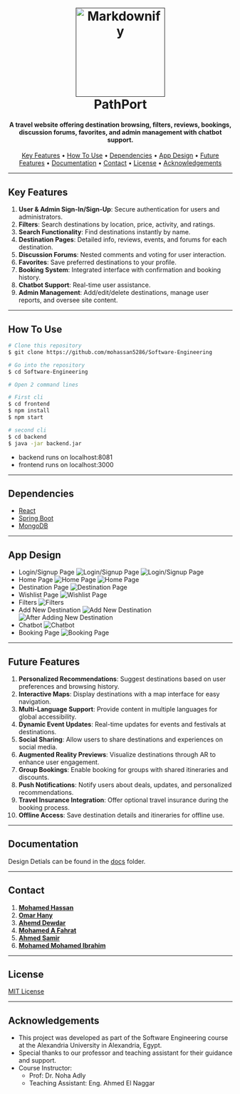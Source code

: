 <h1 align="center">
  <br>  
  <a href=""><img src="docs\images\logo.png" alt="Markdownify" width="200"></a>
  <br>
  PathPort
  <br>
</h1>

<h4 align="center">A travel website offering destination browsing, filters, reviews, bookings, discussion forums, favorites, and admin management with chatbot support.</h4>

<!-- <p align="center">
  <a href="https://badge.fury.io/js/electron-markdownify">
    <img src="https://badge.fury.io/js/electron-markdownify.svg"
         alt="Gitter">
  </a>
  <a href="https://gitter.im/amitmerchant1990/electron-markdownify"><img src="https://badges.gitter.im/amitmerchant1990/electron-markdownify.svg"></a>
  <a href="https://saythanks.io/to/bullredeyes@gmail.com">
      <img src="https://img.shields.io/badge/SayThanks.io-%E2%98%BC-1EAEDB.svg">
  </a>
  <a href="https://www.paypal.me/AmitMerchant">
    <img src="https://img.shields.io/badge/$-donate-ff69b4.svg?maxAge=2592000&amp;style=flat">
  </a>
</p> -->

<p align="center">
  <a href="#key-features">Key Features</a> •
  <a href="#how-to-use">How To Use</a> •
  <a href="#dependencies">Dependencies</a> •
  <a href="#app-design">App Design</a> •
  <a href="#future-features">Future Features</a> •
  <a href="#documentation">Documentation</a> •
  <a href="#contact">Contact</a> •
  <a href="#license">License</a> •
  <a href="#acknowledgements">Acknowledgements</a>
</p>

<!-- ![screenshot](https://raw.githubusercontent.com/amitmerchant1990/electron-markdownify/master/app/img/markdownify.gif) -->

---

## Key Features

1. **User & Admin Sign-In/Sign-Up**: Secure authentication for users and administrators.
2. **Filters**: Search destinations by location, price, activity, and ratings.
3. **Search Functionality**: Find destinations instantly by name.
4. **Destination Pages**: Detailed info, reviews, events, and forums for each destination.
5. **Discussion Forums**: Nested comments and voting for user interaction.
6. **Favorites**: Save preferred destinations to your profile.
7. **Booking System**: Integrated interface with confirmation and booking history.
8. **Chatbot Support**: Real-time user assistance.
9. **Admin Management**: Add/edit/delete destinations, manage user reports, and oversee site content.

---

## How To Use

```bash
# Clone this repository
$ git clone https://github.com/mohassan5286/Software-Engineering

# Go into the repository
$ cd Software-Engineering

# Open 2 command lines

# First cli
$ cd frontend
$ npm install
$ npm start

# second cli
$ cd backend
$ java -jar backend.jar

```

- backend runs on localhost:8081
- frontend runs on localhost:3000

---

## Dependencies

- [React](https://reactjs.org/)
- [Spring Boot](https://spring.io/projects/spring-boot)
- [MongoDB](https://www.mongodb.com/)

---

## App Design

- Login/Signup Page
  ![Login/Signup Page](docs/images/login.png)
  ![Login/Signup Page](docs/images/signup.png)
- Home Page
  ![Home Page](docs/images/homePage1.png)
  ![Home Page](docs/images/homePage2.png)
- Destination Page
  ![Destination Page](docs/images/destinationPage.png)
- Wishlist Page
  ![Wishlist Page](docs/images/wishList.png)
- Filters
  ![Filters](docs/images/filters.png)
- Add New Destination
  ![Add New Destination](docs/images/newDestination.png)
  ![After Adding New Destination](docs/images/afterNewDestination.png)
- Chatbot
  ![Chatbot](docs/images/chatbot.png)
- Booking Page
  ![Booking Page](docs/images/bookingPage.png)

---

## Future Features

1. **Personalized Recommendations**: Suggest destinations based on user preferences and browsing history.
2. **Interactive Maps**: Display destinations with a map interface for easy navigation.
3. **Multi-Language Support**: Provide content in multiple languages for global accessibility.
4. **Dynamic Event Updates**: Real-time updates for events and festivals at destinations.
5. **Social Sharing**: Allow users to share destinations and experiences on social media.
6. **Augmented Reality Previews**: Visualize destinations through AR to enhance user engagement.
7. **Group Bookings**: Enable booking for groups with shared itineraries and discounts.
8. **Push Notifications**: Notify users about deals, updates, and personalized recommendations.
9. **Travel Insurance Integration**: Offer optional travel insurance during the booking process.
10. **Offline Access**: Save destination details and itineraries for offline use.

---

## Documentation

Design Detials can be found in the [docs](docs/designPhase.pdf) folder.

---

## Contact

1. [**Mohamed Hassan**](https://github.com/mohassan5286)
2. [**Omar Hany**](https://github.com/OmarHani4306)
3. [**Ahemd Dewdar**](https://github.com/a7meddewe4)
4. [**Mohamed A Fahrat**](https://github.com/mohamedafarhat)
5. [**Ahmed Samir**](https://github.com/ahmedshepl4242)
6. [**Mohamed Mohamed Ibrahim**](https://github.com/Mohamed-Mohamed-Ibrahim)

---

## License

[MIT License](LICENSE)

---

## Acknowledgements

- This project was developed as part of the Software Engineering course at the Alexandria University in Alexandria, Egypt.
- Special thanks to our professor and teaching assistant for their guidance and support.
- Course Instructor:
  - Prof: Dr. Noha Adly 
  - Teaching Assistant: Eng. Ahmed El Naggar